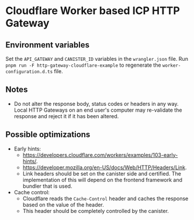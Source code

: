 # Cloudflare Worker based ICP HTTP Gateway

## Environment variables

Set the `API_GATEWAY` and `CANISTER_ID` variables in the `wrangler.json` file. Run `pnpm run -F http-gateway-cloudflare-example` to regenerate the `worker-configuration.d.ts` file.

## Notes

- Do not alter the response body, status codes or headers in any way. Local HTTP Gateways on an end user's computer may re-validate the response and reject it if it has been altered.

## Possible optimizations

- Early hints:
  - https://developers.cloudflare.com/workers/examples/103-early-hints/.
  - https://developer.mozilla.org/en-US/docs/Web/HTTP/Headers/Link.
  - Link headers should be set on the canister side and certified. The implementation of this will depend on the frontend framework and bundler that is used.
- Cache control:
  - Cloudflare reads the `Cache-Control` header and caches the response based on the value of the header.
  - This header should be completely controlled by the canister.
